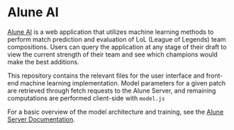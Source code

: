 # Alune AI
[Alune AI](https://2samferguson.github.io/Alune-AI/) is a web application that utilizes machine learning methods to perform match prediction and evaluation of LoL (League of Legends) team compositions. Users can query the application at any stage of their draft to view the current strength of their team and see which champions would make the best additions.

This repository contains the relevant files for the user interface and front-end machine learning implementation. Model parameters for a given patch are retrieved through fetch requests to the Alune Server, and remaining computations are performed client-side with `model.js`

For a basic overview of the model architecture and training, see the [Alune Server Documentation](https://github.com/2samferguson/Alune-Server).
